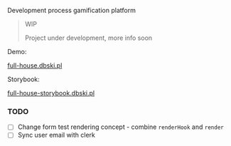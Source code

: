 Development process gamification platform

> WIP
>
> Project under development, more info soon

Demo:

[full-house.dbski.pl](https://full-house.dbski.pl/)

Storybook:

[ full-house-storybook.dbski.pl](https://full-house-storybook.dbski.pl/)

### TODO

- [ ] Change form test rendering concept - combine `renderHook` and `render`
- [ ] Sync user email with clerk
